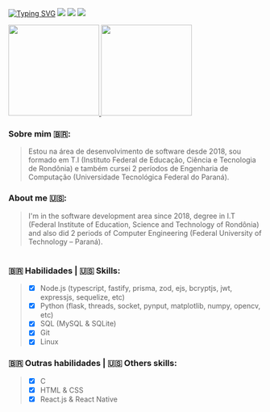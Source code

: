 [![Typing SVG](https://readme-typing-svg.herokuapp.com?font=SF+Pro&size=32&duration=4000&pause=2000&color=9A9A9A&center=true&vCenter=true&width=1012&lines=Hey%2C+welcome+to+my+profile!;Luis+Gonzaga+-+Full+Stack+Developer)](https://git.io/typing-svg)
[<img src="https://img.shields.io/badge/Telegram-2CA5E0?style=for-the-badge&logo=telegram&logoColor=white" />](https://t.me/n0_cl1ck) [<img src="https://img.shields.io/badge/Instagram-E4405F?style=for-the-badge&logo=instagram&logoColor=white" />](https://instagram.com/lu1s.gonz) [<img src="https://img.shields.io/badge/Discord-7289DA?style=for-the-badge&logo=discord&logoColor=white" />](https://discordapp.com/users/515730867172278273/)

<div align="start">
  <a href="https://github.com/AndreNeves97">
    <img height="180em" src="https://github-readme-stats.vercel.app/api?username=N0-CL1CK&show_icons=true&theme=dark&include_all_commits=true&count_private=true"/>
    <img height="180em" src="https://github-readme-stats.vercel.app/api/top-langs/?username=N0-CL1CK&layout=compact&langs_count=7&theme=dark"/>
  </a>
</div>

### Sobre mim 🇧🇷:
> Estou na área de desenvolvimento de software desde 2018, sou formado em T.I (Instituto Federal de Educação, Ciência e Tecnologia de Rondônia) e também cursei 2 períodos de Engenharia de Computação (Universidade Tecnológica Federal do Paraná).
>
### About me 🇺🇸:
> I'm in the software development area since 2018, degree in I.T (Federal Institute of Education, Science and Technology of Rondônia) and also did 2 periods of Computer Engineering (Federal University of Technology – Paraná).
> 
#
### 🇧🇷 Habilidades | 🇺🇸 Skills:
> - [X] Node.js (typescript, fastify, prisma, zod, ejs, bcryptjs, jwt, expressjs, sequelize, etc)
> - [X] Python (flask, threads, socket, pynput, matplotlib, numpy, opencv, etc)
> - [X] SQL (MySQL & SQLite)
> - [X] Git
> - [X] Linux
>
### 🇧🇷 Outras habilidades | 🇺🇸 Others skills:
> - [X] C
> - [X] HTML & CSS
> - [X] React.js & React Native
